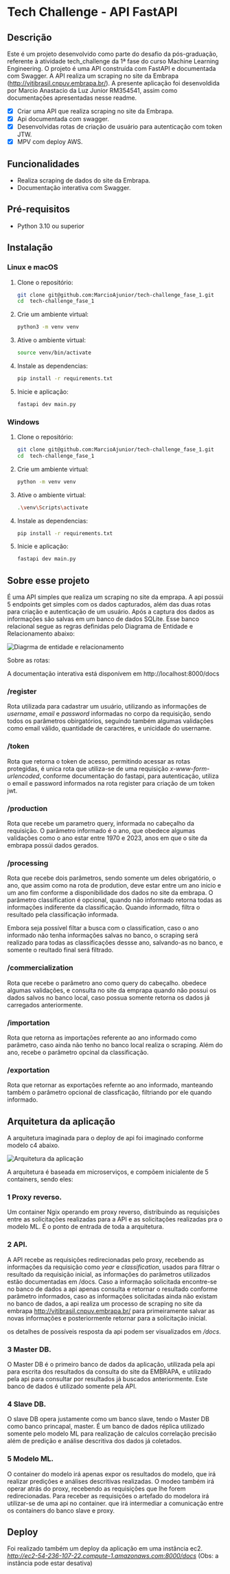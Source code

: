 # Tech Challenge - API FastAPI

## Descrição

Este é um projeto desenvolvido como parte do desafio da pós-graduação, referente à atividade tech_challenge da 1ª fase do curso Machine Learning Engineering. O projeto é uma API construída com FastAPI e documentada com Swagger. A API realiza um scraping no site da Embrapa (http://vitibrasil.cnpuv.embrapa.br/). A presente aplicação foi desenvoldida por Marcio Anastacio da Luz Junior RM354541, assim como documentações apresentadas nesse readme.

- [x] Criar uma API que realiza scraping no site da Embrapa.
- [x] Api documentada com swagger.
- [x] Desenvolvidas rotas de criação de usuário para autenticação com token JTW.
- [x] MPV com deploy AWS.

## Funcionalidades

- Realiza scraping de dados do site da Embrapa.
- Documentação interativa com Swagger.

## Pré-requisitos

- Python 3.10 ou superior

## Instalação

### Linux e macOS

1. Clone o repositório:
   ```sh
   git clone git@github.com:MarcioAjunior/tech-challenge_fase_1.git
   cd  tech-challenge_fase_1


2. Crie um ambiente virtual:
   ```sh
   python3 -m venv venv

3. Ative o ambiente virtual:
   ```sh
   source venv/bin/activate

4. Instale as dependencias:
   ```sh
   pip install -r requirements.txt

5. Inicie e aplicação:
   ```sh
   fastapi dev main.py

### Windows

1. Clone o repositório:
   ```sh
   git clone git@github.com:MarcioAjunior/tech-challenge_fase_1.git
   cd  tech-challenge_fase_1

2. Crie um ambiente virtual:
   ```sh
   python -m venv venv

3. Ative o ambiente virtual:
   ```sh
   .\venv\Scripts\activate

4. Instale as dependencias:
   ```sh
   pip install -r requirements.txt

5. Inicie e aplicação:
   ```sh
   fastapi dev main.py

## Sobre esse projeto

É uma API simples que realiza um scraping no site da emprapa. A api possúi 5 endpoints get simples com os dados capturados, além das duas rotas para criação e autenticação de um usuário. Após a captura dos dados as informações são salvas em um banco de dados SQLite. Esse banco relacional segue as regras definidas pelo Diagrama de Entidade e Relacionamento abaixo:


![Diagrma de entidade e relacionamento](DEER.png)


Sobre as rotas:

A documentação interativa está disponívem em http://localhost:8000/docs

### /register

Rota utilizada para cadastrar um usuário, utilizando as informações de _username_, _email_ e _password_ informadas no corpo da requisição, sendo todos os parâmetros obirgatórios, seguindo também algumas validações como email válido, quantidade de caractéres, e unicidade do username.

### /token

Rota que retorna o token de acesso, permitindo acessar as rotas protegidas, é unica rota que utiliza-se de uma requisição _x-www-form-urlencoded_, conforme documentação do fastapi, para autenticação, utiliza o email e password informados na rota register para criação de um token jwt.

### /production

Rota que recebe um parametro query, informada no cabeçalho da requisição. O parâmetro informado é o ano, que obedece algumas validações como o ano estar entre 1970 e 2023, anos em que o site da embrapa possúi dados gerados.

### /processing

Rota que recebe dois parâmetros, sendo somente um deles obrigatório, o ano, que assim como na rota de prodution, deve estar entre um ano inicio e um ano fim conforme a disponibilidade dos dados no site da embrapa. O parâmetro classification é opcional, quando não informado retorna todas as informações indiferente da classificação. Quando informado, filtra o resultado pela classificação informada.

Embora seja possível filtar a busca com o classification, caso o ano informado não tenha informações salvas no banco, o scraping será realizado para todas as classificações dessse ano, salvando-as no banco, e somente o reultado final será filtrado.

### /commercialization

Rota que recebe o parâmetro ano como query do cabeçalho. obedece algumas validações, e consulta no site da emprapa quando não possui os dados salvos no banco local, caso possua somente retorna os dados já carregados anteriormente.

### /importation

Rota que retorna as importações referente ao ano informado como parâmetro, caso ainda não tenho no banco local realiza o scraping. Além do ano, recebe o parâmetro opcinal da classificação.

### /exportation

Rota que retornar as exportações refernte ao ano informado, manteando também o parâmetro opcional de classficação, filtriando por ele quando informado.

## Arquitetura da aplicação

A arquitetura imaginada para o deploy de api foi imaginado conforme modelo c4 abaixo.

![Arquitetura da aplicação](Arquitetura.png)

A arquitetura é baseada em microserviços, e compõem inicialente de 5 containers, sendo eles:

### 1 Proxy reverso.

Um container Ngix operando em proxy reverso, distribuindo as requisições entre as solicitações realizadas para a API e as solicitações realizadas pra o modelo ML. É o ponto de entrada de toda a arquitetura.

### 2 API.

A API recebe as requisições redirecionadas pelo proxy, recebendo as informações da requisição como _year_ e _classification_, usados para filtrar o resultado da requisição inicial, as informações do parâmetros utilizados estão documentadas em /docs. Caso a informação solicitada encontre-se no banco de dados a api apenas consulta e retornar o resultado conforme parâmetro informados, caso as informações solicitadas ainda não existam no banco de dados, a api realiza um processo de scraping no site da embrapa http://vitibrasil.cnpuv.embrapa.br/ para primeiramente salvar as novas informações e posteriormente retornar para a solicitação inicial.

os detalhes de possíveis resposta da api podem ser visualizados em _/docs_.

### 3 Master DB.

O Master DB é o primeiro banco de dados da aplicação, utilizada pela api para escrita dos resultados da consulta do site da EMBRAPA, e utilizado pela api para consultar por resultados já buscados anteriormente. Este banco de dados é utilizado somente pela API.

### 4 Slave DB.

O slave DB opera justamente como um banco slave, tendo o Master DB como banco princapal, master. É um banco de dados réplica utilizado somente pelo modelo ML para realização de calculos correlação precisão além de predição e análise descritiva dos dados já coletados. 

### 5 Modelo ML.

O container do modelo irá apenas expor os resultados do modelo, que irá realizar predições e análises descritivas realizadas. O modeo também irá operar atrás do proxy, recebendo as requisições que lhe forem redirecionadas. Para receber as requisições o artefado do modelora irá utilizar-se de uma api no container. que irá intermediar a comunicação entre os containers do banco slave e proxy.

## Deploy

Foi realizado também um deploy da aplicação em uma instância ec2. _http://ec2-54-236-107-22.compute-1.amazonaws.com:8000/docs_ (Obs: a instância pode estar desativa)
